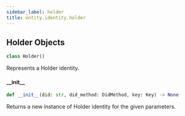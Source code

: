 ```yaml
---
sidebar_label: holder
title: entity.identity.holder
---
```


## Holder Objects

```python
class Holder()
```

Represents a Holder identity.

#### \_\_init\_\_

```python
def __init__(did: str, did_method: DidMethod, key: Key) -> None
```

Returns a new instance of Holder identity for the given parameters.


